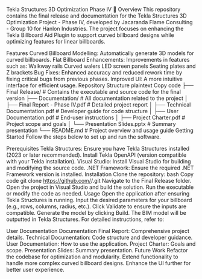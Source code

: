 Tekla Structures 3D Optimization Phase IV 🚀
Overview
This repository contains the final release and documentation for the Tekla Structures 3D Optimization Project - Phase IV, developed by Jacaranda Flame Consulting - Group 10 for Hanlon Industries. The project focuses on enhancing the Tekla Billboard Aid Plugin to support curved billboard designs while optimizing features for linear billboards.

Features
Curved Billboard Modelling: Automatically generate 3D models for curved billboards.
Flat Billboard Enhancements: Improvements in features such as:
Walkway rails
Curved walers
LED screen panels
Seating plates and Z brackets
Bug Fixes: Enhanced accuracy and reduced rework time by fixing critical bugs from previous phases.
Improved UI: A more intuitive interface for efficient usage.
Repository Structure
plaintext
Copy code
├── Final Release/                     # Contains the executable and source code for the final version
├── Documentation/                     # All documentation related to the project
│   ├── Final Report - Phase IV.pdf    # Detailed project report
│   ├── Technical Documentation.pdf    # Developer guide for code structure
│   ├── User Documentation.pdf         # End-user instructions
│   ├── Project Charter.pdf            # Project scope and goals
│   └── Presentation Slides.pptx       # Summary presentation
└── README.md                          # Project overview and usage guide
Getting Started
Follow the steps below to set up and run the software.

Prerequisites
Tekla Structures:
Ensure you have Tekla Structures installed (2023 or later recommended).
Install Tekla OpenAPI (version compatible with your Tekla installation).
Visual Studio:
Install Visual Studio for building and modifying the source code.
.NET Framework:
Ensure the required .NET Framework version is installed.
Installation
Clone the repository:
bash
Copy code
git clone https://github.com/<your-username>/<repo-name>.git
Navigate to the Final Release folder.
Open the project in Visual Studio and build the solution.
Run the executable or modify the code as needed.
Usage
Open the application after ensuring Tekla Structures is running.
Input the desired parameters for your billboard (e.g., rows, columns, radius, etc.).
Click Validate to ensure the inputs are compatible.
Generate the model by clicking Build. The BIM model will be outputted in Tekla Structures.
For detailed instructions, refer to:

User Documentation
Documentation
Final Report: Comprehensive project details.
Technical Documentation: Code structure and developer guidance.
User Documentation: How to use the application.
Project Charter: Goals and scope.
Presentation Slides: Summary presentation.
Future Work
Refactor the codebase for optimization and modularity.
Extend functionality to handle more complex curved billboard designs.
Enhance the UI further for better user experience.
